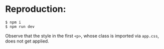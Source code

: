 # Reproduction:

```shell
$ npm i
$ npm run dev
```

Observe that the style in the first `<p>`, whose class is imported via `app.css`, does not get applied.
